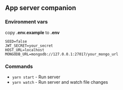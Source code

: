 ## App server companion


### Environment vars
copy __.env.example__ to __.env__

    SEED=false
    JWT_SECRET=your_secret
    HOST_URL=localhost
    MONGODB_URL=mongodb://127.0.0.1:27017/your_mongo_url


### Commands

- `yarn start` - Run server
- `yarn watch` - Run server and watch file changes


